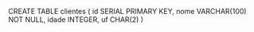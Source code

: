 CREATE TABLE clientes (
    id SERIAL PRIMARY KEY,
    nome VARCHAR(100) NOT NULL,
    idade INTEGER,
    uf CHAR(2)
)